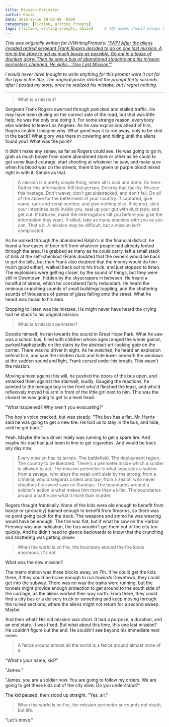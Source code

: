 ```yaml
---
title: Mission Perimeter
author: David
date: 2018-12-16 18:00:00 -0500
categories: [Fiction, Writing Prompts]
tags: [fiction, writing-prompts, david]     # TAG names should always be lowercase
---
```

<div style="display:none;">From /r/WritingPrompts, a story written only because of a typo in the original prompt.  The author of the prompt deleted it as soon as he saw the typo once I posted this story, and I can't blame him.</div>

*This was originally written for /r/WritingPrompts: ["[WP] After the aliens invaded retired sergeant Frank Rogers decided to go on one last mission. A trip to the store to get as much booze as possible. Go out in a blaze of drunken glory! Then he saw a bus of abandoned students and his mission perimeters changed. He sighs...'One Last Mission'"](https://old.reddit.com/r/WritingPrompts/comments/a6uy13/wp_after_the_aliens_invaded_retired_sergeant/).*  

*I would never have thought to write anything for this prompt were it not for the typo in the title.  The original poster deleted the prompt thirty seconds after I posted my story, once he realized his mistake, but I regret nothing.*

---

> What is a mission?

Sergeant Frank Rogers swerved through panicked and stalled traffic.  He may have been driving on the correct side of the road, but that was little help; he was the only one doing it.  For some strange reason, everybody else wanted to leave Los Angeles.  As he saw explosions ahead of him, Rogers couldn't imagine why.  What good was it to run away, only to be shot in the back?  What glory was there in cowering and hiding until the aliens found you?  What was the point?

It didn't make any sense, as far as Rogers could see.  He was going to go in, grab as much booze from some abandoned store or other as he could to get some liquid courage, start shooting at whatever he saw, and make sure when his blood was on the streets, there'd be green or purple blood mixed right in with it.  Simple as that.

> A mission is a pretty simple thing, when all is said and done.  Go here.  Gather this information.  Kill that person.  Destroy that facility.  Rescue this hostage.  Don't waver, don't get sidetracked, and don't fail.  Do all of the above for the betterment of your country.  If captured, give name, rank and serial number, and give nothing else.  If injured, stick your intestines back inside you, seal up your gut with duct tape, and get out.  If tortured, make the interrogators kill you before you give the information they want.  If killed, take as many enemies with you as you can.  That's it.  A mission may be difficult, but a mission isn't complicated.

As he walked through the abandoned Ralph's in the financial district, he found a few cases of beer left from whatever people had already looted through the area.  He grabbed as many as he could carry, left a small stack of bills at the self-checkout (Frank doubted that the owners would be back to get the bills, but then Frank also doubted that the money would do him much good either), walked back out to his truck, and just stopped to listen.  The explosions were getting closer, by the sound of things, but they were still in Downtown, hidden by the skyscrapers in between.  He heard a handful of sirens, which he considered fairly redundant.  He heard the ominous crunching sounds of small buildings toppling, and the shattering sounds of thousands of panes of glass falling onto the street.  What he heard was music to his ears.

Stopping to listen was his mistake.  He might never have heard the crying had he stuck to his original mission.

> What is a mission perimeter?

Despite himself, he ran towards the sound in Great Hope Park.  What he saw was a school bus, filled with children whose ages ranged the whole gamut, parked haphazardly on the stairs by the abstract-art-looking gate on the corner.  There was no driver in sight.  As he watched, he heard an explosion behind him, and saw the children duck and hide lower beneath the windows at the sudden sound and light.  Frank cursed under his breath.  This wasn't the mission.

Moving almost against his will, he pushed the doors of the bus open, and smacked them against the stairwell, loudly.  Gauging the reactions, he pointed to the teenage boy in the front who'd flinched the least, and who'd reflexively moved his arm in front of the little girl next to him.  This was the closest he was going to get to a level head.

"What happened?  Why aren't you evacuating?"

The boy's voice cracked, but was steady.  "The bus has a flat.  Mr. Harris said he was going to get a new tire.  He told us to stay in the bus, and hide, until he got back."

Yeah.  Maybe the bus driver really was running to get a spare tire.  And maybe his dad had just been in line to get cigarettes.  And would be back any day now.

> Every mission has its terrain.  The battlefield.  The deployment region.  The country to be liberated.   There's a perimeter inside which a soldier is allowed to act.  The mission perimeter is what separates a soldier from a savage, who slays the weak until slain by the strong; from a criminal, who disregards orders and law; from a zealot, who never sheathes his sword save on Sundays.  The boundaries around a soldier's action is what makes him more than a killer.  The boundaries around a battle are what it more than murder.

Rogers thought frantically.  None of the kids were old enough to benefit from booze or (probably) trained enough to benefit from firearms, so there was no point going back for the truck.  The weapons and ammo he was wearing would have be enough.  The tire was flat, but if what he saw on the Harbor Freeway was any indication, the bus wouldn't get them out of the city too quickly.  And he didn't need to glance backwards to know that the crunching and shattering was getting closer.

> When the world is on fire, the boundary around the fire looks enormous.  It's not.

What was the new mission?

The metro station was three blocks away, on 7th.  If he could get the kids there, if they could be brave enough to run *towards* Downtown, they could get into the subway.  There was no way the trains were running, but the tunnels might provide enough protection to get around to the south side of the carnage, as the aliens worked their way north.  From there, they could find a city bus or a delivery truck or something and keep moving through the ruined sections, where the aliens might not return for a second sweep.  Maybe.

And then what?  His old mission was short.  It had a purpose, a duration, and an end state.  It was fixed.  But what about this time, this one last mission?  He couldn't figure out the end.  He couldn't see beyond his immediate next move.

> A fence around almost all the world is a fence around almost none of it.

"What's your name, kid?"

"James."

"James, you are a soldier now.  You are going to follow my orders.  We are going to get these kids out of the city alive.  Do you understand?"

The kid paused, then stood up straight.  "Yes, sir."

> When the world is on fire, the mission perimeter surrounds not death, but life.

"Let's move."

